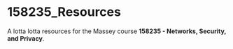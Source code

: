 # 158235_Resources
A lotta lotta resources for the Massey course **158235 - Networks, Security, and Privacy**.
